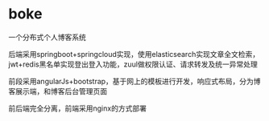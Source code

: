 # boke
一个分布式个人博客系统

后端采用springboot+springcloud实现，使用elasticsearch实现文章全文检索，jwt+redis黑名单实现登出登入功能，zuul做权限认证、请求转发及统一异常处理

前段采用angularJs+bootstrap，基于网上的模板进行开发，响应式布局，分为博客展示端，和博客后台管理页面

前后端完全分离，前端采用nginx的方式部署
